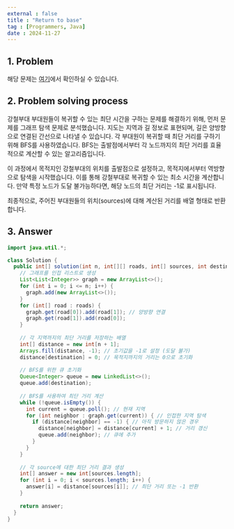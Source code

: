 ```yaml
---
external : false
title : "Return to base"
tag : [Programmers, Java]
date : 2024-11-27
---
```


## 1. Problem

해당 문제는 [여기](https://school.programmers.co.kr/learn/courses/30/lessons/132266)에서 확인하실 수 있습니다.

## 2. Problem solving process

강철부대 부대원들이 복귀할 수 있는 최단 시간을 구하는 문제를 해결하기 위해, 먼저 문제를 그래프 탐색 문제로 분석했습니다. 지도는 지역과 길 정보로 표현되며, 길은 양방향으로 연결된 간선으로 나타낼 수 있습니다. 각 부대원이 복귀할 때 최단 거리를 구하기 위해 BFS를 사용하였습니다. BFS는 출발점에서부터 각 노드까지의 최단 거리를 효율적으로 계산할 수 있는 알고리즘입니다.

이 과정에서 목적지인 강철부대의 위치를 출발점으로 설정하고, 목적지에서부터 역방향으로 탐색을 시작했습니다. 이를 통해 강철부대로 복귀할 수 있는 최소 시간을 계산합니다. 만약 특정 노드가 도달 불가능하다면, 해당 노드의 최단 거리는 -1로 표시됩니다.

최종적으로, 주어진 부대원들의 위치(sources)에 대해 계산된 거리를 배열 형태로 반환합니다.

## 3. Answer

```java
import java.util.*;

class Solution {
  public int[] solution(int n, int[][] roads, int[] sources, int destination) {
    // 그래프를 인접 리스트로 생성
    List<List<Integer>> graph = new ArrayList<>();
    for (int i = 0; i <= n; i++) {
      graph.add(new ArrayList<>());
    }
    for (int[] road : roads) {
      graph.get(road[0]).add(road[1]); // 양방향 연결
      graph.get(road[1]).add(road[0]);
    }
    
    // 각 지역까지의 최단 거리를 저장하는 배열
    int[] distance = new int[n + 1];
    Arrays.fill(distance, -1); // 초기값을 -1로 설정 (도달 불가)
    distance[destination] = 0; // 목적지까지의 거리는 0으로 초기화
    
    // BFS를 위한 큐 초기화
    Queue<Integer> queue = new LinkedList<>();
    queue.add(destination);
    
    // BFS를 사용하여 최단 거리 계산
    while (!queue.isEmpty()) {
      int current = queue.poll(); // 현재 지역
      for (int neighbor : graph.get(current)) { // 인접한 지역 탐색
        if (distance[neighbor] == -1) { // 아직 방문하지 않은 경우
          distance[neighbor] = distance[current] + 1; // 거리 갱신
          queue.add(neighbor); // 큐에 추가
        }
      }
    }
    
    // 각 source에 대한 최단 거리 결과 생성
    int[] answer = new int[sources.length];
    for (int i = 0; i < sources.length; i++) {
      answer[i] = distance[sources[i]]; // 최단 거리 또는 -1 반환
    }
    
    return answer;
  }
}
```
